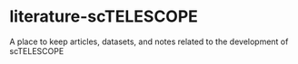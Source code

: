 # literature-scTELESCOPE
A place to keep articles, datasets, and notes related to the development of scTELESCOPE
